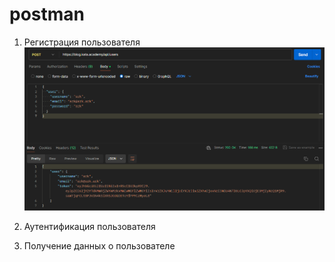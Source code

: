# postman

1. Регистрация пользователя
![рег](images/рег.png)
2. Аутентификация пользователя

3. Получение данных о пользователе
